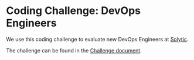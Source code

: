 # Coding Challenge: DevOps Engineers

We use this coding challenge to evaluate new DevOps Engineers at [Solytic](https://solytic.com).

The challenge can be found in the [Challenge document](CHALLENGE.md).
